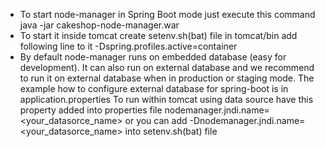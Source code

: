 - To start node-manager in Spring Boot mode  just execute this command java -jar cakeshop-node-manager.war
- To start it inside tomcat create setenv.sh(bat) file in tomcat/bin add following line to it -Dspring.profiles.active=container
- By default node-manager runs on embedded database (easy for development). It can also run on external database and we  recommend to run it on external database when in production or staging mode.
  The example how to configure external database for spring-boot is in application.properties 
  To run within tomcat using data source have this property added into properties file nodemanager.jndi.name=<your_datasorce_name> or you can add -Dnodemanager.jndi.name=<your_datasorce_name> into setenv.sh(bat) file
